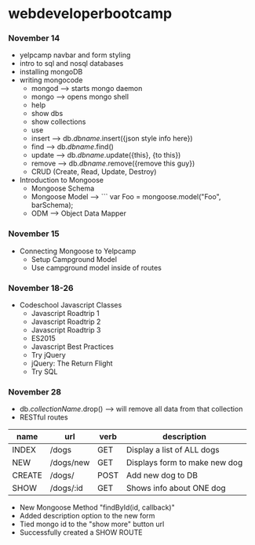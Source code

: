 # webdeveloperbootcamp

### November 14
+ yelpcamp navbar and form styling
+ intro to sql and nosql databases
+ installing mongoDB
+ writing mongocode
  + mongod --> starts mongo daemon
  + mongo --> opens mongo shell
  + help
  + show dbs
  + show collections
  + use
  + insert --> db.*dbname*.insert({json style info here})
  + find --> db.*dbname*.find()
  + update --> db.*dbname*.update({this}, {to this})
  + remove --> db.*dbname*.remove({remove this guy})
  + CRUD (Create, Read, Update, Destroy)
+ Introduction to Mongoose
  + Mongoose Schema
  + Mongoose Model --> ``` var Foo = mongoose.model("Foo", barSchema);
  + ODM --> Object Data Mapper

### November 15
+ Connecting Mongoose to Yelpcamp
  + Setup Campground Model
  + Use campground model inside of routes

### November 18-26
+ Codeschool Javascript Classes
  + Javascript Roadtrip 1
  + Javascript Roadtrip 2
  + Javascript Roadtrip 3
  + ES2015
  + Javascript Best Practices
  + Try jQuery
  + jQuery: The Return Flight
  + Try SQL

### November 28
+ db.*collectionName*.drop() --> will remove all data from that collection
+ RESTful routes

|   name  |     url   |     verb   |    description|
|---------|-----------|------------|---------------|
| INDEX   | /dogs     |  GET       |   Display a list of ALL dogs|
| NEW     | /dogs/new |  GET       |   Displays form to make new dog|
| CREATE  | /dogs/    |  POST      |   Add new dog to DB|
| SHOW    | /dogs/:id |  GET       |   Shows info about ONE dog|

+ New Mongoose Method "findById(id, callback)"
+ Added description option to the new form
+ Tied mongo id to the "show more" button url
+ Successfully created a SHOW ROUTE
